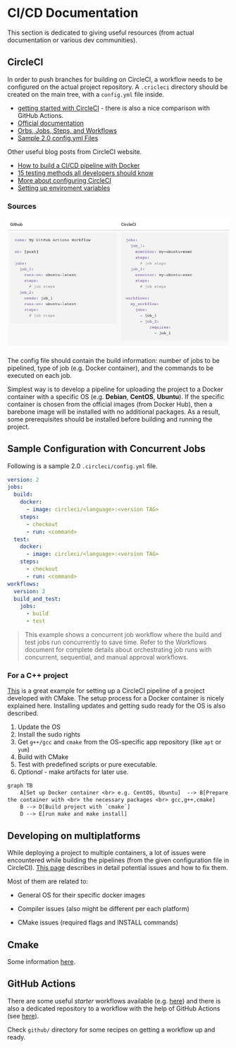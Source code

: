 # CI/CD Documentation

This section is dedicated to giving useful resources (from actual documentation or various dev communities).

## CircleCI

In order to push branches for building on CircleCI, a workflow needs to be configured on the actual project repository. A `.cricleci` directory should be created on the main tree, with a `config.yml` file inside.

* [getting started with CircleCI](https://circleci.com/docs/2.0/migrating-from-github/#section=getting-started) - there is also a nice comparison with GitHub Actions.
* [Official documentation](https://circleci.com/docs/2.0/)
* [Orbs, Jobs, Steps, and Workflows](https://circleci.com/docs/2.0/jobs-steps/#section=getting-started)
* [Sample 2.0 config.yml Files](https://circleci.com/docs/2.0/sample-config/)

Other useful blog posts from CircleCI website.

* [How to build a CI/CD pipeline with Docker](https://circleci.com/blog/build-cicd-piplines-using-docker/)
* [15 testing methods all developers should know](https://circleci.com/blog/testing-methods-all-developers-should-know/)
* [More about configuring CircleCI](https://circleci.com/docs/2.0/getting-started/#section=getting-started)
* [Setting up enviroment variables](https://circleci.com/docs/2.0/env-vars/#example-configuration-of-environment-variables)

### Sources

![GitHub pipeline vs CircleCI](./.images/2020-05-27-14-56-18.png)


The config file should contain the build information: number of jobs to be pipelined, type of job (e.g. Docker container), and the commands to be executed on each job.

Simplest way is to develop a pipeline for uploading the project to a Docker container with a specific OS (e.g. **Debian**, **CentOS**, **Ubuntu**). If the specific container is chosen from the official images (from Docker Hub), then a barebone image will be installed with no additional packages. As a result, some prerequisites should be installed before building and running the project.

## Sample Configuration with Concurrent Jobs

Following is a sample 2.0 `.circleci/config.yml` file.

```yml
version: 2
jobs:
  build:
    docker:
      - image: circleci/<language>:<version TAG>
    steps:
      - checkout
      - run: <command>
  test:
    docker:
      - image: circleci/<language>:<version TAG>
    steps:
      - checkout
      - run: <command>
workflows:
  version: 2
  build_and_test:
    jobs:
      - build
      - test
```

> This example shows a concurrent job workflow where the build and test jobs run concurrently to save time. Refer to the Workflows document for complete details about orchestrating job runs with concurrent, sequential, and manual approval workflows.

### For a C++ project

[This](http://gueepo.me/blog/simple-ci-for-cpp/) is a great example for setting up a CircleCI pipeline of a project developed with CMake. The setup process for a Docker container is nicely explained here. Installing updates and getting sudo ready for the OS is also described.

1. Update the OS
2. Install the sudo rights
3. Get `g++/gcc` and `cmake` from the OS-specific app repository (like `apt` or `yum`)
4. Build with CMake
5. Test with predefined scripts or pure executable.
6. *Optional* - make artifacts for later use.

```mermaid
graph TB
    A[Set up Docker container <br> e.g. CentOS, Ubuntu]  --> B[Prepare the container with <br> the necessary packages <br> gcc,g++,cmake]
    B --> D[Build project with `cmake`]
    D --> E[run make and make install]
```

## Developing on multiplatforms

While deploying a project to multiple containers, a lot of issues were encountered while building the pipelines (from the given configuration file in CircleCI). [This page](issues.md) describes in detail potential issues and how to fix them.

Most of them are related to:

* General OS for their specific docker images

* Compiler issues (also might be different per each platform)

* CMake issues (required flags and INSTALL commands) 

## Cmake

Some information [here](cmake.md).

## GitHub Actions

There are some useful *starter* workflows available (e.g. [here](https://github.com/actions/starter-workflows/pull/47#issuecomment-537846624)) and there is also a dedicated repository to a workflow with the help of GitHub Actions (see [here](https://github.com/basavyr/effective-journey)).

Check `github/` directory for some recipes on getting a workflow up and ready.